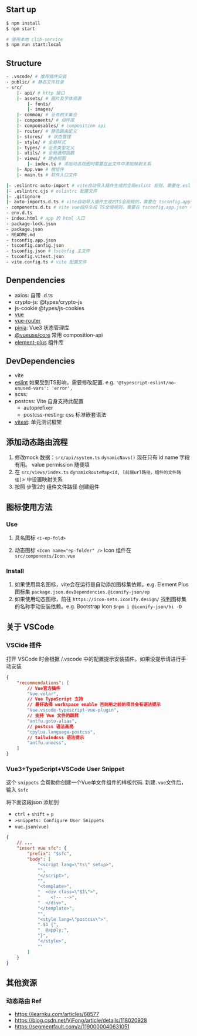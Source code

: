 ## Start up

``` bash
$ npm install
$ npm start

# 使用本地 clib-service
$ npm run start:local

```
## Structure

``` bash
- .vscode/ # 推荐插件安装
- public/ # 静态文件目录
- src/
	|- api/ # http 接口
	|- assets/ # 图片及字体资源
		|- fonts/
		|- images/
	|- common/ # 业务相关集合
	|- components/ # 组件库
	|- componsables/ # composition api
	|- router/ # 静态路由定义
	|- stores/  # 状态管理
	|- style/ # 全局样式
	|- types/ # 业务类型定义
	|- utils/ # 全局通用函数
	|- views/ # 路由视图
		|- index.ts # 添加动态视图时需要在此文件中添加映射关系
	|- App.vue # 根组件
	|- main.ts # 软件入口文件

|- .eslintrc-auto-import # vite自动导入插件生成的全局eslint 规则，需要在.eslintrc.cjs 中配置 `extends`
|- .eslintrc.cjs # eslintrc 配置文件
|- .gitignore
|- auto-imports.d.ts # vite自动导入插件生成的TS全局规则，需要在 tsconfig.app.json 中配置 `include`
- components.d.ts # vite vue组件生成 TS全局规则，需要在 tsconfig.app.json 中配置 `include`
- env.d.ts 
- index.html # app 的 html 入口
- package-lock.json
- package.json
- README.md
- tsconfig.app.json
- tsconfig.config.json
- tsconfig.json # tsconfig 主文件
- tsconfig.vitest.json
- vite.config.ts # vite 配置文件
```

## Denpendencies

- axios: 自带 .d.ts
- crypto-js: @types/crypto-js
- js-cookie @types/js-cookies
- [vue]()
- [vue-router]()
- [pinia](https://pinia.vuejs.org/): Vue3 状态管理库
- [@vueuse/core](https://vueuse.org/guide/) 常用 composition-api
- [element-plus](https://element-plus.org/zh-CN/) 组件库

## DevDependencies

- vite
- [eslint]() 如果受到TS影响，需要修改配置. e.g. `'@typescript-eslint/no-unused-vars': 'error',`
- scss:
- postcss: Vite 自身支持此配置
	- autoprefixer
	- postcss-nesting: css 标准嵌套语法
- [vitest](https://vitest.dev/): 单元测试框架




<!-- - [unocss](https://uno.antfu.me/): 更快的 tailwindcss 实现
	- presetUno: css 预设字段
	- transformerDirectives: 支持在css中使用 `@apply` -->

## 添加动态路由流程 

1. 修改mock 数据：`src/api/system.ts`  `dynamicNavs()`  现在只有 id name 字段有用。 value permission 随便填
2. 在 `src/views/index.ts` `dynamicRouteMap<id, [前端url路径，组件的文件路径]`> 中设置映射关系
3. 按照 步骤2的 组件文件路径 创建组件

## 图标使用方法

### Use

1. 具名图标 `<i-ep-fold>`

2. 动态图标 `<Icon name="ep-folder" />` Icon 组件在 `src/components/Icon.vue`

### Install

1. 如果使用具名图标，vite会在运行是自动添加图标集依赖。e.g. Element Plus 图标集 `package.json.devDependencies.@iconify-json/ep`
2. 如果使用动态图标，前往 `https://icon-sets.iconify.design/` 找到图标集的名称手动安装依赖。e.g. Bootstrap Icon `$npm i @iconify-json/bi -D`

## 关于 VSCode 

### VSCide 插件

打开 VSCode 时会根据 /.vscode 中的配置提示安装插件。如果没提示请进行手动安装

``` json
{
    "recommendations": [
		// Vue官方插件
        "Vue.volar", 
		// Vue TypeScript 支持
        // 最好选择 workspace enable 否则用之前的项目会有语法提示
        "Vue.vscode-typescript-vue-plugin", 
		// 支持 Vue 文件的跳转
		"antfu.goto-alias",
		// postcss 语法高亮
        "cpylua.language-postcss",
		// tailwindcss 语法提示
        "antfu.unocss",
    ]
}
```


### Vue3+TypeScript+VSCode User Snippet

这个 `snippets` 会帮助你创建一个Vue单文件组件的样板代码. 新建`.vue`文件后，输入 `$sfc`

将下面这段json 添加到

- `ctrl` + `shift` + `p`
- `>snippets: Configure User Snippets`
- `vue.json(vue)`

``` json
{
	// ...
  	"insert vue sfc": {
		"prefix": "$sfc",
		"body": [
			"<script lang=\"ts\" setup>",
			"",
			"</script>",
			"",
			"<template>",
  			"  <div class=\"$1\">",
			"    <!-- -->",
  			"  </div>",
			"</template>",
			"",
			"<style lang=\"postcss\">",
			".$1 {",
  			"  @apply;",
			"}",
			"</style>",
			""
		]
	}
}
```


## 其他资源

### 动态路由 Ref

- <https://learnku.com/articles/68577>
- <https://blog.csdn.net/ViFong/article/details/118020928>
- <https://segmentfault.com/a/1190000040631051>
